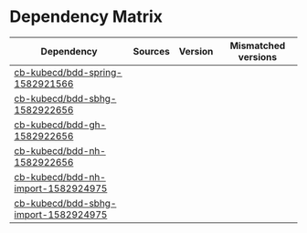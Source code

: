 # Dependency Matrix

Dependency | Sources | Version | Mismatched versions
---------- | ------- | ------- | -------------------
[cb-kubecd/bdd-spring-1582921566](https://github.com/cb-kubecd/bdd-spring-1582921566.git) |  | []() | 
[cb-kubecd/bdd-sbhg-1582922656](https://github.com/cb-kubecd/bdd-sbhg-1582922656.git) |  | []() | 
[cb-kubecd/bdd-gh-1582922656](https://github.com/cb-kubecd/bdd-gh-1582922656.git) |  | []() | 
[cb-kubecd/bdd-nh-1582922656](https://github.com/cb-kubecd/bdd-nh-1582922656.git) |  | []() | 
[cb-kubecd/bdd-nh-import-1582924975](https://github.com/cb-kubecd/bdd-nh-import-1582924975.git) |  | []() | 
[cb-kubecd/bdd-sbhg-import-1582924975](https://github.com/cb-kubecd/bdd-sbhg-import-1582924975.git) |  | []() | 

